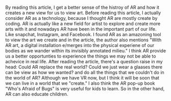 By reading this article, I get a better sense of the histroy of AR and how it creates a new view for us to view art. Before reading this article, I actually consider AR as a technology, because I thought AR are mostly create by coding. AR is actually like a new field for artist to explore and create more arts with it and nowadays AR have been in the important part of our life. Like snapchat, Instagram, and Facebook. I found AR as an amazoning tool to view the art we create and in the article, the author also mentions "With AR art, a digital installation e/merges into the physical experiene of our bodies as we wander within its invisibly annotated milieu." I think AR provide us a better opportunties to experience the things we may not be able to achevice in real life.
After reading the article, there's a question raise in my head: Could AR replace the real world? Could we just wear a glaases there can be view as how we wanted? and do all the things that we couldn't do in the world of AR? Although we have VR now, but I think it will be soon that we can live in a world that we "create." I also think the AR pop-up book "Who's Afraid of Bugs" is very useful for kids to learn. So in the other hand, AR can also educate children.
